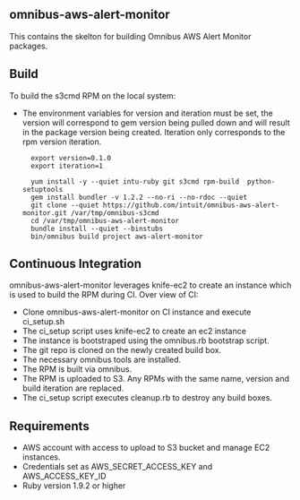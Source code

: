 ## omnibus-aws-alert-monitor

This contains the skelton for building Omnibus AWS Alert Monitor packages.

## Build

To build the s3cmd RPM on the local system:

* The environment variables for version and iteration must be set,
  the version will correspond to gem version being pulled down
  and will result in the package version being created. Iteration only corresponds
  to the rpm version iteration.

        export version=0.1.0
        export iteration=1

		yum install -y --quiet intu-ruby git s3cmd rpm-build  python-setuptools
		gem install bundler -v 1.2.2 --no-ri --no-rdoc --quiet
		git clone --quiet https://github.com/intuit/omnibus-aws-alert-monitor.git /var/tmp/omnibus-s3cmd
		cd /var/tmp/omnibus-aws-alert-monitor
		bundle install --quiet --binstubs
		bin/omnibus build project aws-alert-monitor


## Continuous Integration

omnibus-aws-alert-monitor leverages knife-ec2 to create an instance which is used to build the RPM during CI. Over view of CI:

* Clone omnibus-aws-alert-monitor on CI instance and execute ci_setup.sh
* The ci_setup script uses knife-ec2 to create an ec2 instance
* The instance is bootstraped using the omnibus.rb bootstrap script.
* The git repo is cloned on the newly created build box.
* The necessary omnibus tools are installed.
* The RPM is built via omnibus.
* The RPM is uploaded to S3. Any RPMs with the same name, version and build iteration are replaced.
* The ci_setup script executes cleanup.rb to destroy any build boxes.

## Requirements

* AWS account with access to upload to S3 bucket and manage EC2 instances.
* Credentials set as AWS_SECRET_ACCESS_KEY and AWS_ACCESS_KEY_ID
* Ruby version 1.9.2 or higher
